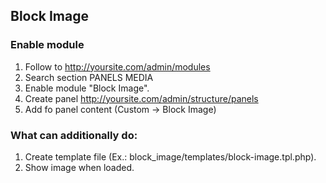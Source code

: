 ## Block Image

### Enable module
1. Follow to http://yoursite.com/admin/modules
2. Search section PANELS MEDIA
3. Enable module "Block Image".
4. Create panel http://yoursite.com/admin/structure/panels
5. Add fo panel content (Custom -> Block Image)

### What can additionally do:
1. Create template file (Ex.: block_image/templates/block-image.tpl.php).
2. Show image when loaded.

